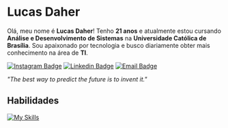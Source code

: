 # Lucas Daher

Olá, meu nome é **Lucas Daher**! Tenho **21 anos** e atualmente estou cursando **Análise e Desenvolvimento de Sistemas** na **Universidade Católica de Brasília**. Sou apaixonado por tecnologia e busco diariamente obter mais conhecimento na área de **TI**.

[![Instagram Badge](https://img.shields.io/badge/-@lucasdaherdev-519E8A?style=flat-square&labelColor=519E8A&logo=instagram&logoColor=white&link=https://instagram.com/daher.code)](https://instagram.com/daher.code) 
[![Linkedin Badge](https://img.shields.io/badge/-Lucas%20Daher-519E8A?style=flat-square&logo=Linkedin&logoColor=white&link=https://www.linkedin.com/in/lucasdaherdev/)](https://www.linkedin.com/in/lucasdaherdev/) 
[![Email Badge](https://img.shields.io/badge/-contato@lucasdaher.com-519E8A?style=flat-square&logo=microsoftoutlook&logoColor=white&link=mailto:contato@lucasdaher.com)](mailto:contato@lucasdaher.com)

*"The best way to predict the future is to invent it."*

## Habilidades
[![My Skills](https://skillicons.dev/icons?i=js,html,css,sass,bootstrap,tailwind,react,nodejs,c,git,github,figma,clion,vscode)](https://skillicons.dev)
